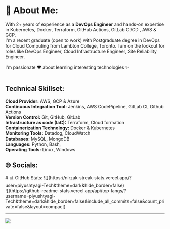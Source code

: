 # 💫 About Me:
With 2+ years of experience as a **DevOps Engineer**  and hands-on expertise in Kubernetes, Docker, Terraform, GitHub Actions, GitLab CI/CD , AWS & GCP.<br>I'm a recent graduate (open to work) with Postgraduate degree in DevOps for Cloud Computing from Lambton College, Toronto.  I am on the lookout for roles like DevOps Engineer, Cloud Infrastructure Engineer, Site Reliability Engineer. <br><br>I'm passionate ❤️ about learning  interesting technologies ✨<br> <br>


## Technical Skillset: <br>
**Cloud Provider:** AWS, GCP & Azure <br>
**Continuous Integration Tool:** Jenkins, AWS CodePipeline, GitLab CI, Github Actions<br>
**Version Control:** Git, GitHub, GitLab<br>
**Infrastructure as code (IaC):** Terraform, Cloud formation<br>
**Containerization Technology:** Docker & Kubernetes <br>
**Monitoring Tools:** Datadog, CloudWatch <br>
**Databases:** MySQL, MongoDB<br>
**Languages:** Python, Bash, <br>
**Operating Tools:** Linux, Windows

## 🌐 Socials:
<p align="center"
[![LinkedIn](https://img.shields.io/badge/LinkedIn-%230077B5.svg?logo=linkedin&logoColor=white)](https://linkedin.com/in/piyushtyagi8085) [![email](https://img.shields.io/badge/Email-D14836?logo=gmail&logoColor=white)](mailto:Piyushtyagi8085@gmail.com) >
</p>
# 📊 GitHub Stats:
![](https://nirzak-streak-stats.vercel.app/?user=piyushtyagi-Tech&theme=dark&hide_border=false)<br/>
![](https://github-readme-stats.vercel.app/api/top-langs/?username=piyushtyagi-Tech&theme=dark&hide_border=false&include_all_commits=false&count_private=false&layout=compact)

---
[![](https://visitcount.itsvg.in/api?id=piyushtyagi-Tech&icon=0&color=0)](https://visitcount.itsvg.in)

